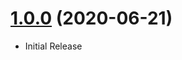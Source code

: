 <a name="1.0.0"></a>
# [1.0.0](https://github.com/flextype-plugins/acl) (2020-06-21)
* Initial Release
